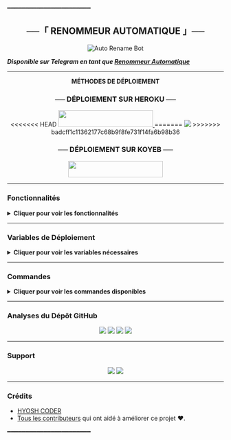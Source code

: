 ━━━━━━━━━━━━━━━━━━━━━━━

<h2 align="center">
    ──「 RENOMMEUR AUTOMATIQUE 」──
</h2>

<p align="center">
  <img src="https://graph.org/file/386500b2d4b21d5d1f772.jpg" alt="Auto Rename Bot">
</p>

_**Disponible sur Telegram en tant que [Renommeur Automatique](https://t.me/hinata_autorenamerbot)**_

---

<p align="center">
<b>MÉTHODES DE DÉPLOIEMENT</b>
</p>

<h3 align="center">── DÉPLOIEMENT SUR HEROKU ──</h3>
<p align="center">
<<<<<<< HEAD
  <a href="https://dashboard.heroku.com/new?template=https://github.com/kalebavincent/AutoRenameBot">
    <img src="https://img.shields.io/badge/Déployer%20sur%20Heroku-black?style=for-the-badge&logo=heroku" width="220" height="38.45"/>
  </a>
=======
<a href="https://telegram.me/tout_manga_confondu"><img src="https://img.shields.io/badge/-Support%20Group-blue.svg?style=for-the-badge&logo=Telegram"></a>
>>>>>>> badcff1c11362177c68b9f8fe731f14fa6b98b36
</p>

<h3 align="center">── DÉPLOIEMENT SUR KOYEB ──</h3>
<p align="center">
  <a href="https://app.koyeb.com/deploy?type=git&https://github.com/kalebavincent/AutoRenameBot=&branch=main&name=autorenamebot">
    <img src="https://img.shields.io/badge/Déployer%20sur%20Koyeb-black?style=for-the-badge&logo=Koyeb" width="220" height="38.45"/>
  </a>
</p>

---

### Fonctionnalités
<details><summary><b>Cliquer pour voir les fonctionnalités</b></summary>

- [x] Renommage ultra-rapide.
- [x] Support des métadonnées.
- [x] Miniature permanente.
- [x] Diffusions (broadcast).
- [x] Légende personnalisée.
- [x] Image de démarrage personnalisée.
- [x] Abonnement forcé disponible.
- [x] Renommage illimité simultané.
- [x] Déploiement facile sur Koyeb, Heroku, Railway.
- [x] Renommage automatique de fichiers.
- [x] Définir le type de média pour l'upload.
- [x] Assistance développeur 24/7.

Pour plus de détails, rejoins notre [chaîne d'actualités](https://t.me/hyoshcoder_main).
</details>

---

### Variables de Déploiement
<details><summary><b>Cliquer pour voir les variables nécessaires</b></summary>

- `API_ID` : Obtenez-le depuis Telegram.
- `API_HASH` : Obtenez-le depuis Telegram.
- `BOT_TOKEN` : Token du bot (créé via BotFather).
- `ADMIN` : ID(s) administrateur(s), séparés par un espace.
- `DB_URL` : URL MongoDB ([MongoDB Atlas](https://cloud.mongodb.com)).
- `DB_NAME` : Nom de la base de données MongoDB (facultatif).
- `FORCE_SUB_CHANNELS` : Canaux d'abonnement forcé, séparés par des virgules (facultatif).
- `START_PIC` : Photo pour le message de démarrage (facultatif).
- `LOG_CHANNEL` : ID d’un canal privé pour les logs.
- `WEBHOOK` : Définir sur `True` si un service web est requis (facultatif).
</details>

---

### Commandes
<details><summary><b>Cliquer pour voir les commandes disponibles</b></summary>

- `/start` : Vérifier si le bot fonctionne.
- `/autorename` : Renommer automatiquement vos fichiers.
- `/metadata` : Configurer les métadonnées.
- `/setmedia` : Définir le type de média préféré.
- `/tutorial` : Tutoriel pour utiliser le bot.
- `/viewthumb` : Voir la miniature actuelle.
- `/delthumb` : Supprimer la miniature actuelle.
- `/set_caption` : Définir une légende personnalisée.
- `/see_caption` : Voir la légende personnalisée.
- `/del_caption` : Supprimer la légende personnalisée.
- `/restart` : Redémarrer le bot (Administrateurs uniquement).
- `/broadcast` : Diffuser un message (Administrateurs uniquement).
- `/status` : Vérifier le statut du bot (Administrateurs uniquement).
</details>

---

### Analyses du Dépôt GitHub
<p align="center">
<a href="https://github.com/kalebavincent/AutoRenameBot"><img src="https://img.shields.io/github/stars/kalebavincent/AutoRenameBot?style=for-the-badge&label=⭐%20Étoiles"></a>
<a href="https://github.com/kalebavincent/AutoRenameBot"><img src="https://img.shields.io/github/forks/kalebavincent/AutoRenameBot?style=for-the-badge&label=🔗%20Forks"></a>
<a href="https://github.com/kalebavincent/AutoRenameBot"><img src="https://img.shields.io/github/issues/kalebavincent/AutoRenameBot?style=for-the-badge&label=📋%20Issues"></a>
<a href="https://github.com/kalebavincent/AutoRenameBot"><img src="https://img.shields.io/github/contributors/kalebavincent/AutoRenameBot?style=for-the-badge&label=👥%20Contributeurs"></a>
</p>

---

### Support
<p align="center">
<a href="https://telegram.me/weebs_support"><img src="https://img.shields.io/badge/Groupe%20de%20Support-bleu?style=for-the-badge&logo=Telegram"></a>
<a href="https://telegram.me/hyoshassistantbot"><img src="https://img.shields.io/badge/Chaîne%20de%20Support-bleu?style=for-the-badge&logo=Telegram"></a>
</p>

---

### Crédits
- [HYOSH CODER](https://github.com/kalebavincent)
- [Tous les contributeurs](https://github.com/kalebavincent/AutoRenameBot/graphs/contributors) qui ont aidé à améliorer ce projet ❤️.

━━━━━━━━━━━━━━━━━━━━━━━
